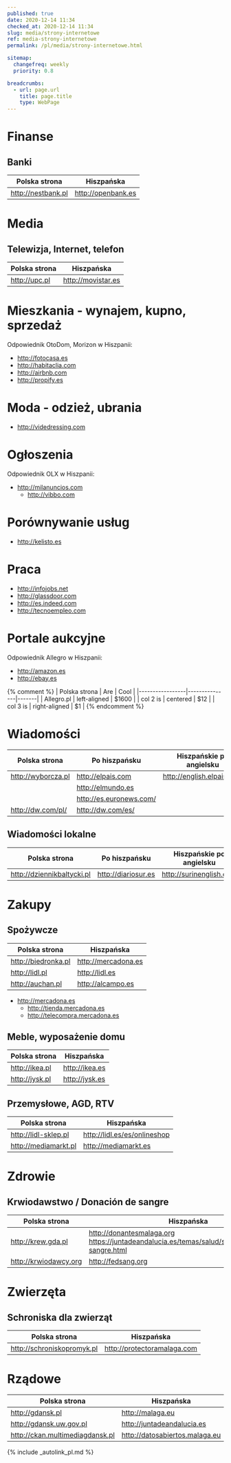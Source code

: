 ```yaml
---
published: true
date: 2020-12-14 11:34
checked_at: 2020-12-14 11:34
slug: media/strony-internetowe
ref: media-strony-internetowe
permalink: /pl/media/strony-internetowe.html

sitemap:
  changefreq: weekly
  priority: 0.8

breadcrumbs:
  - url: page.url
    title: page.title
    type: WebPage
---
```


# Finanse

## Banki

| Polska strona        | Hiszpańska           |
|----------------------|----------------------|
| <http://nestbank.pl> | <http://openbank.es> |

# Media

## Telewizja, Internet, telefon

| Polska strona        | Hiszpańska           |
|----------------------|----------------------|
| <http://upc.pl> | <http://movistar.es> |


# Mieszkania - wynajem, kupno, sprzedaż

Odpowiednik OtoDom, Morizon w Hiszpanii:

- <http://fotocasa.es>
- <http://habitaclia.com>
- <http://airbnb.com>
- <http://propify.es>

# Moda - odzież, ubrania

- <http://videdressing.com>

# Ogłoszenia

Odpowiednik OLX w Hiszpanii:

- <http://milanuncios.com>
  - <http://vibbo.com>

# Porównywanie usług

- <http://kelisto.es>

# Praca

- <http://infojobs.net>
- <http://glassdoor.com>
- <http://es.indeed.com>
- <http://tecnoempleo.com>

# Portale aukcyjne

Odpowiednik Allegro w Hiszpanii:

- <http://amazon.es>
- <http://ebay.es>

{% comment %}
| Polska strona   |      Are      |  Cool |
|-----------------|---------------|-------|
| Allegro.pl      |  left-aligned | $1600 |
| col 2 is |    centered   |   $12 |
| col 3 is | right-aligned |    $1 |
{% endcomment %}

# Wiadomości

| Polska strona        | Po hiszpańsku       | Hiszpańskie po angielsku    |
|----------------------|---------------------|-----------------------------|
| <http://wyborcza.pl> | <http://elpais.com> | <http://english.elpais.com> |
|  | <http://elmundo.es> |  |
|  | <http://es.euronews.com/> |  |
| <http://dw.com/pl/> | <http://dw.com/es/> |  |

## Wiadomości lokalne

| Polska strona        | Po hiszpańsku       | Hiszpańskie po angielsku    |
|----------------------|---------------------|-----------------------------|
| <http://dziennikbaltycki.pl> | <http://diariosur.es> | <http://surinenglish.com> |


# Zakupy

## Spożywcze

| Polska strona         | Hiszpańska               |
|-----------------------|---------------------------|
| <http://biedronka.pl> | <http://mercadona.es> |
| <http://lidl.pl> | <http://lidl.es> |
| <http://auchan.pl> | <http://alcampo.es> |

- <http://mercadona.es>
  - <http://tienda.mercadona.es>
  - <http://telecompra.mercadona.es>

## Meble, wyposażenie domu

| Polska strona | Hiszpańska |
|---------------|------------|
| <http://ikea.pl> | <http://ikea.es> |
| <http://jysk.pl> | <http://jysk.es> |

## Przemysłowe, AGD, RTV

| Polska strona        | Hiszpańska               |
|-------------------|---------------------------|
| <http://lidl-sklep.pl> | <http://lidl.es/es/onlineshop> |
| <http://mediamarkt.pl> | <http://mediamarkt.es> |

# Zdrowie

## Krwiodawstwo / Donación de sangre

| Polska strona        | Hiszpańska                  |
|----------------------|-----------------------------|
| <http://krew.gda.pl> | <http://donantesmalaga.org> <https://juntadeandalucia.es/temas/salud/servicios/donacion-sangre.html> |
| <http://krwiodawcy.org> | <http://fedsang.org> |


# Zwierzęta

## Schroniska dla zwierząt

| Polska strona        | Hiszpańska                  |
|----------------------|-----------------------------|
| <http://schroniskopromyk.pl> | <http://protectoramalaga.com> |

# Rządowe

| Polska strona      | Hiszpańska         |
|--------------------|--------------------|
| <http://gdansk.pl> | <http://malaga.eu> |
| <http://gdansk.uw.gov.pl> | <http://juntadeandalucia.es> |
| <http://ckan.multimediagdansk.pl> | <http://datosabiertos.malaga.eu> |

{% include _autolink_pl.md %}

[comment]: <> (https://www.rankia.com/telefonia-movil-internet)
